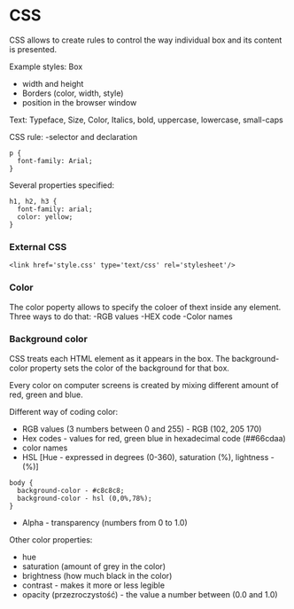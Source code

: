 # CSS

CSS allows to create rules to control the way individual box and its content is presented.

Example styles:
Box
- width and height
- Borders (color, width, style)
- position in the browser window

Text:
Typeface, Size, Color, Italics, bold, uppercase, lowercase, small-caps

CSS rule: 
-selector and declaration

```
p {
  font-family: Arial;
}
```

Several properties specified: 

```
h1, h2, h3 {
  font-family: arial;
  color: yellow;
}
```

### External CSS

`<link href='style.css' type='text/css' rel='stylesheet'/>`

### Color

The color poperty allows to specify the coloer of thext inside any element. 
Three ways to do that: 
-RGB values
-HEX code
-Color names


### Background color

CSS treats each HTML element as it appears in the box. The background-color property sets the color of the background for that box.

Every color on computer screens is created by mixing different amount of red, green and blue.

Different way of coding color:
- RGB values (3 numbers between 0 and 255) - RGB (102, 205 170)
- Hex codes - values for red, green blue in hexadecimal code (##66cdaa)
- color names
- HSL [Hue - expressed in degrees (0-360), saturation (%), lightness -(%)]
```
body {
  background-color - #c8c8c8;
  background-color - hsl (0,0%,78%);
}
```
- Alpha - transparency (numbers from 0 to 1.0)

Other color properties:
- hue
- saturation (amount of grey in the color)
- brightness (how much black in the color)
- contrast - makes it more or less legible
- opacity (przezroczystość) - the value a number between (0.0 and 1.0)
